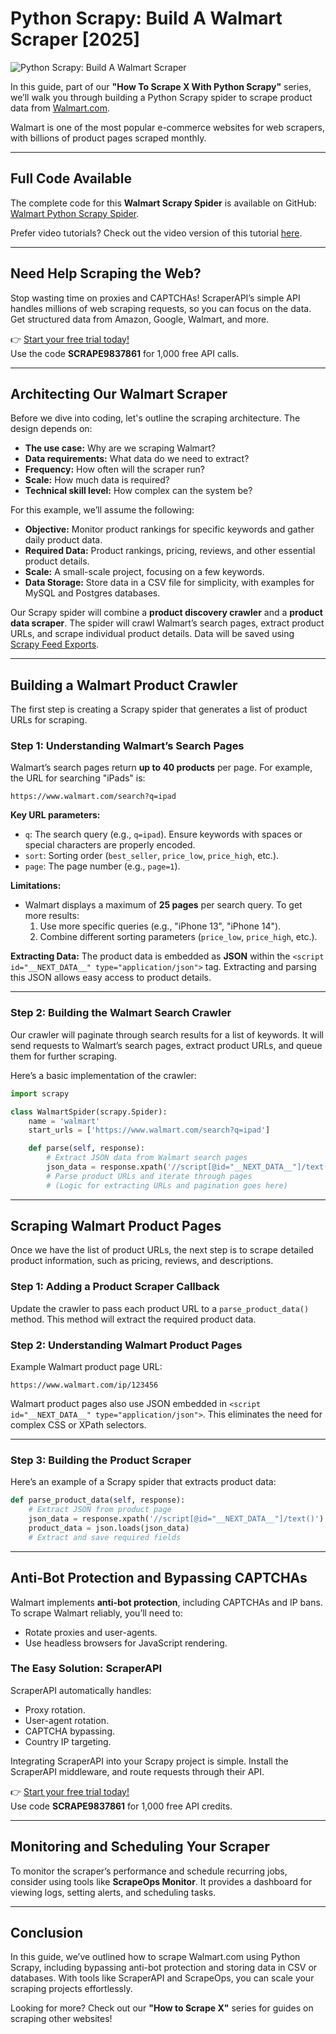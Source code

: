# Python Scrapy: Build A Walmart Scraper [2025]

![Python Scrapy: Build A Walmart Scraper](https://res.cloudinary.com/dyaskan9k/image/fetch/f_auto,q_auto/https://assets-scrapeops.nyc3.digitaloceanspaces.com/Images/Playbooks/Scrapy-Playbook/scrapy-walmart.jpg)

In this guide, part of our **"How To Scrape X With Python Scrapy"** series, we’ll walk you through building a Python Scrapy spider to scrape product data from [Walmart.com](https://www.walmart.com/).

Walmart is one of the most popular e-commerce websites for web scrapers, with billions of product pages scraped monthly.

---

## Full Code Available

The complete code for this **Walmart Scrapy Spider** is available on GitHub: [Walmart Python Scrapy Spider](https://github.com/python-scrapy-playbook/walmart-python-scrapy-scraper).

Prefer video tutorials? Check out the video version of this tutorial [here](#).

---

## Need Help Scraping the Web?

Stop wasting time on proxies and CAPTCHAs! ScraperAPI’s simple API handles millions of web scraping requests, so you can focus on the data. Get structured data from Amazon, Google, Walmart, and more.

👉 [Start your free trial today!](https://bit.ly/Scraperapi)  
Use the code **SCRAPE9837861** for 1,000 free API calls.

---

## Architecting Our Walmart Scraper

Before we dive into coding, let's outline the scraping architecture. The design depends on:

- **The use case:** Why are we scraping Walmart?  
- **Data requirements:** What data do we need to extract?  
- **Frequency:** How often will the scraper run?  
- **Scale:** How much data is required?  
- **Technical skill level:** How complex can the system be?

For this example, we’ll assume the following:

- **Objective:** Monitor product rankings for specific keywords and gather daily product data.  
- **Required Data:** Product rankings, pricing, reviews, and other essential product details.  
- **Scale:** A small-scale project, focusing on a few keywords.  
- **Data Storage:** Store data in a CSV file for simplicity, with examples for MySQL and Postgres databases.

Our Scrapy spider will combine a **product discovery crawler** and a **product data scraper**. The spider will crawl Walmart’s search pages, extract product URLs, and scrape individual product details. Data will be saved using [Scrapy Feed Exports](https://docs.scrapy.org/en/latest/topics/feed-exports.html).

---

## Building a Walmart Product Crawler

The first step is creating a Scrapy spider that generates a list of product URLs for scraping.

### Step 1: Understanding Walmart’s Search Pages

Walmart’s search pages return **up to 40 products** per page. For example, the URL for searching "iPads" is:

```
https://www.walmart.com/search?q=ipad
```

**Key URL parameters:**
- `q`: The search query (e.g., `q=ipad`). Ensure keywords with spaces or special characters are properly encoded.  
- `sort`: Sorting order (`best_seller`, `price_low`, `price_high`, etc.).  
- `page`: The page number (e.g., `page=1`).

**Limitations:**
- Walmart displays a maximum of **25 pages** per search query. To get more results:
  1. Use more specific queries (e.g., "iPhone 13", "iPhone 14").
  2. Combine different sorting parameters (`price_low`, `price_high`, etc.).

**Extracting Data:**
The product data is embedded as **JSON** within the `<script id="__NEXT_DATA__" type="application/json">` tag. Extracting and parsing this JSON allows easy access to product details.

---

### Step 2: Building the Walmart Search Crawler

Our crawler will paginate through search results for a list of keywords. It will send requests to Walmart’s search pages, extract product URLs, and queue them for further scraping.

Here’s a basic implementation of the crawler:

```python
import scrapy

class WalmartSpider(scrapy.Spider):
    name = 'walmart'
    start_urls = ['https://www.walmart.com/search?q=ipad']

    def parse(self, response):
        # Extract JSON data from Walmart search pages
        json_data = response.xpath('//script[@id="__NEXT_DATA__"]/text()').get()
        # Parse product URLs and iterate through pages
        # (Logic for extracting URLs and pagination goes here)
```

---

## Scraping Walmart Product Pages

Once we have the list of product URLs, the next step is to scrape detailed product information, such as pricing, reviews, and descriptions.

### Step 1: Adding a Product Scraper Callback

Update the crawler to pass each product URL to a `parse_product_data()` method. This method will extract the required product data.

### Step 2: Understanding Walmart Product Pages

Example Walmart product page URL:  
```
https://www.walmart.com/ip/123456
```

Walmart product pages also use JSON embedded in `<script id="__NEXT_DATA__" type="application/json">`. This eliminates the need for complex CSS or XPath selectors.

---

### Step 3: Building the Product Scraper

Here’s an example of a Scrapy spider that extracts product data:

```python
def parse_product_data(self, response):
    # Extract JSON from product page
    json_data = response.xpath('//script[@id="__NEXT_DATA__"]/text()').get()
    product_data = json.loads(json_data)
    # Extract and save required fields
```

---

## Anti-Bot Protection and Bypassing CAPTCHAs

Walmart implements **anti-bot protection**, including CAPTCHAs and IP bans. To scrape Walmart reliably, you’ll need to:

- Rotate proxies and user-agents.  
- Use headless browsers for JavaScript rendering.  

### The Easy Solution: ScraperAPI

ScraperAPI automatically handles:
- Proxy rotation.  
- User-agent rotation.  
- CAPTCHA bypassing.  
- Country IP targeting.  

Integrating ScraperAPI into your Scrapy project is simple. Install the ScraperAPI middleware, and route requests through their API.

👉 [Start your free trial today!](https://bit.ly/Scraperapi)  
Use code **SCRAPE9837861** for 1,000 free API credits.

---

## Monitoring and Scheduling Your Scraper

To monitor the scraper’s performance and schedule recurring jobs, consider using tools like **ScrapeOps Monitor**. It provides a dashboard for viewing logs, setting alerts, and scheduling tasks.

---

## Conclusion

In this guide, we’ve outlined how to scrape Walmart.com using Python Scrapy, including bypassing anti-bot protection and storing data in CSV or databases. With tools like ScraperAPI and ScrapeOps, you can scale your scraping projects effortlessly.

Looking for more? Check out our **"How to Scrape X"** series for guides on scraping other websites!
